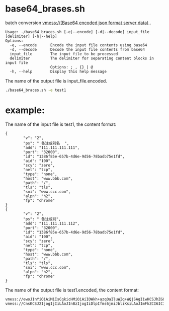# base64_brases.sh
batch conversion [vmess://(Base64 encoded json format server data) ](https://github.com/2dust/v2rayN/wiki/%E5%88%86%E4%BA%AB%E9%93%BE%E6%8E%A5%E6%A0%BC%E5%BC%8F%E8%AF%B4%E6%98%8E(ver-2)#%E5%88%86%E4%BA%AB%E7%9A%84%E9%93%BE%E6%8E%A5%E4%BA%8C%E7%BB%B4%E7%A0%81%E6%A0%BC%E5%BC%8Fvmessbase64%E7%BC%96%E7%A0%81%E7%9A%84json%E6%A0%BC%E5%BC%8F%E6%9C%8D%E5%8A%A1%E5%99%A8%E6%95%B0%E6%8D%AE).


```
Usage: ./base64_braces.sh [-e|--encode] [-d|--decode] input_file [delimiter] [-h|--help]
Options:
  -e, --encode      Encode the input file contents using base64
  -d, --decode      Decode the input file contents from base64
  input_file        The input file to be processed
  delimiter         The delimiter for separating content blocks in input file
                    Options: ; , {} | @
  -h, --help        Display this help message
```
The name of the output file is input_file.encoded.

```bash
./base64_braces.sh -e test1
```

# example: 
The name of the input file is test1, the content format:
```
{
        "v": "2",
        "ps": " 备注或别名  ",
        "add": "111.111.111.111",
        "port": "32000",
        "id": "1386f85e-657b-4d6e-9d56-78badb75e1fd",
        "aid": "100",
        "scy": "zero",
        "net": "tcp",
        "type": "none",
        "host": "www.bbb.com",
        "path": "/",
        "tls": "tls",
        "sni": "www.ccc.com",
        "alpn": "h2",
        "fp": "chrome"
}
{
        "v": "2",
        "ps": " 备注或别",
        "add": "111.111.111.112",
        "port": "32000",
        "id": "1386f85e-657b-4d6e-9d56-78badb75e1fd",
        "aid": "100",
        "scy": "zero",
        "net": "tcp",
        "type": "none",
        "host": "www.bbb.com",
        "path": "/",
        "tls": "tls",
        "sni": "www.ccc.com",
        "alpn": "h2",
        "fp": "chrome"
}
```

The name of the output file is test1.encoded, the content format:
```
vmess://ewoJInYiOiAiMiIsCgkicHMiOiAiIOWkh+azqOaIluWIq+WQjSAgIiwKCSJhZGQiOiAiMTExLjExMS4xMTEuMTExIiwKCSJwb3J0IjogIjMyMDAwIiwKCSJpZCI6ICIxMzg2Zjg1ZS02NTdiLTRkNmUtOWQ1Ni03OGJhZGI3NWUxZmQiLAoJImFpZCI6ICIxMDAiLAoJInNjeSI6ICJ6ZXJvIiwKCSJuZXQiOiAidGNwIiwKCSJ0eXBlIjogIm5vbmUiLAoJImhvc3QiOiAid3d3LmJiYi5jb20iLAoJInBhdGgiOiAiLyIsCgkidGxzIjogInRscyIsCgkic25pIjogInd3dy5jY2MuY29tIiwKCSJhbHBuIjogImgyIiwKCSJmcCI6ICJjaHJvbWUiCn0=
vmess://CnsKCSJ2IjogIjIiLAoJInBzIjogIiDlpIfms6jmiJbliKsiLAoJImFkZCI6ICIxMTEuMTExLjExMS4xMTIiLAoJInBvcnQiOiAiMzIwMDAiLAoJImlkIjogIjEzODZmODVlLTY1N2ItNGQ2ZS05ZDU2LTc4YmFkYjc1ZTFmZCIsCgkiYWlkIjogIjEwMCIsCgkic2N5IjogInplcm8iLAoJIm5ldCI6ICJ0Y3AiLAoJInR5cGUiOiAibm9uZSIsCgkiaG9zdCI6ICJ3d3cuYmJiLmNvbSIsCgkicGF0aCI6ICIvIiwKCSJ0bHMiOiAidGxzIiwKCSJzbmkiOiAid3d3LmNjYy5jb20iLAoJImFscG4iOiAiaDIiLAoJImZwIjogImNocm9tZSIKfQ==
```